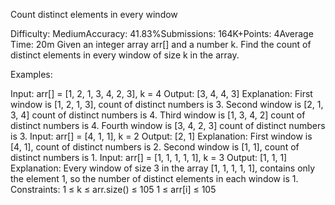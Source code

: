 Count distinct elements in every window

Difficulty: MediumAccuracy: 41.83%Submissions: 164K+Points: 4Average Time: 20m
Given an integer array arr[] and a number k. Find the count of distinct elements in every window of size k in the array.

Examples:

Input: arr[] = [1, 2, 1, 3, 4, 2, 3], k = 4
Output: [3, 4, 4, 3]
Explanation:
First window is [1, 2, 1, 3], count of distinct numbers is 3.
Second window is [2, 1, 3, 4] count of distinct numbers is 4.
Third window is [1, 3, 4, 2] count of distinct numbers is 4.
Fourth window is [3, 4, 2, 3] count of distinct numbers is 3.
Input: arr[] = [4, 1, 1], k = 2
Output: [2, 1]
Explanation:
First window is [4, 1], count of distinct numbers is 2.
Second window is [1, 1], count of distinct numbers is 1.
Input: arr[] = [1, 1, 1, 1, 1], k = 3
Output: [1, 1, 1]
Explanation: Every window of size 3 in the array [1, 1, 1, 1, 1], contains only the element 1, so the number of distinct elements in each window is 1.
Constraints:
1 ≤ k ≤ arr.size() ≤ 105
1 ≤ arr[i] ≤ 105
